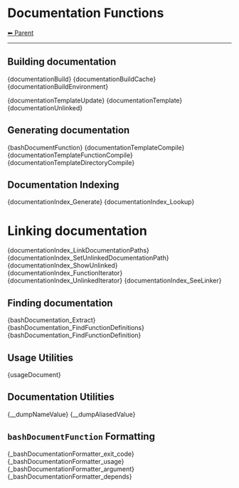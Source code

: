 # Documentation Functions

<!-- TEMPLATE header 2 -->
[⬅ Parent ](../index.md)
<hr />

## Building documentation

{documentationBuild}
{documentationBuildCache}
{documentationBuildEnvironment}

{documentationTemplateUpdate}
{documentationTemplate}
{documentationUnlinked}

## Generating documentation

{bashDocumentFunction}
{documentationTemplateCompile}
{documentationTemplateFunctionCompile}
{documentationTemplateDirectoryCompile}

## Documentation Indexing

{documentationIndex_Generate}
{documentationIndex_Lookup}

# Linking documentation 

{documentationIndex_LinkDocumentationPaths}
{documentationIndex_SetUnlinkedDocumentationPath}
{documentationIndex_ShowUnlinked}
{documentationIndex_FunctionIterator}
{documentationIndex_UnlinkedIterator}
{documentationIndex_SeeLinker}

## Finding documentation

{bashDocumentation_Extract}
{bashDocumentation_FindFunctionDefinitions}
{bashDocumentation_FindFunctionDefinition}

## Usage Utilities

{usageDocument}

## Documentation Utilities

{__dumpNameValue}
{__dumpAliasedValue}

## `bashDocumentFunction` Formatting

{_bashDocumentationFormatter_exit_code}
{_bashDocumentationFormatter_usage}
{_bashDocumentationFormatter_argument}
{_bashDocumentationFormatter_depends}
